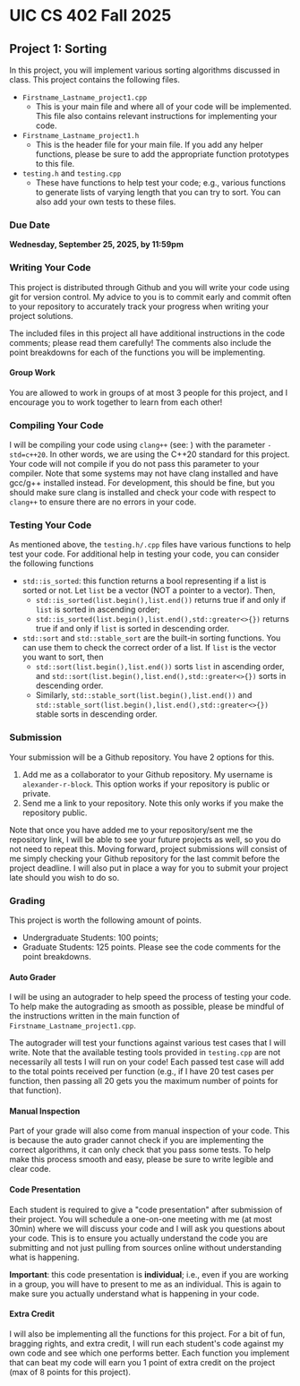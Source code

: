 # UIC CS 402 Fall 2025

## Project 1: Sorting
In this project, you will implement various sorting algorithms discussed in class. This project contains the following files.
- `Firstname_Lastname_project1.cpp`
    - This is your main file and where all of your code will be implemented. This file also contains relevant instructions for implementing your code.
- `Firstname_Lastname_project1.h`
    - This is the header file for your main file. If you add any helper functions, please be sure to add the appropriate function prototypes to this file.
- `testing.h` and `testing.cpp`
    - These have functions to help test your code; e.g., various functions to generate lists of varying length that you can try to sort. You can also add your own tests to these files.

### Due Date
**Wednesday, September 25, 2025, by 11:59pm**

### Writing Your Code
This project is distributed through Github and you will write your code using git for version control. My advice to you is to commit early and commit often to your repository to accurately track your progress when writing your project solutions. 

The included files in this project all have additional instructions in the code comments; please read them carefully! The comments also include the point breakdowns for each of the functions you will be implementing.

#### Group Work
You are allowed to work in groups of at most 3 people for this project, and I encourage you to work together to learn from each other! 

### Compiling Your Code
I will be compiling your code using `clang++` (see: ) with the parameter `-std=c++20`. In other words, we are using the C++20 standard for this project. Your code will not compile if you do not pass this parameter to your compiler. Note that some systems may not have clang installed and have gcc/g++ installed instead. For development, this should be fine, but you should make sure clang is installed and check your code with respect to `clang++` to ensure there are no errors in your code.

### Testing Your Code
As mentioned above, the `testing.h/.cpp` files have various functions to help test your code. For additional help in testing your code, you can consider the following functions
- `std::is_sorted`: this function returns a bool representing if a list is sorted or not. Let `list` be a vector (NOT a pointer to a vector). Then,
    - `std::is_sorted(list.begin(),list.end())` returns true if and only if `list` is sorted in ascending order;
    - `std::is_sorted(list.begin(),list.end(),std::greater<>{})` returns true if and only if `list` is sorted in descending order.
- `std::sort` and `std::stable_sort` are the built-in sorting functions. You can use them to check the correct order of a list. If `list` is the vector you want to sort, then
    - `std::sort(list.begin(),list.end())` sorts `list` in ascending order, and `std::sort(list.begin(),list.end(),std::greater<>{})` sorts in descending order.
    - Similarly, `std::stable_sort(list.begin(),list.end())` and `std::stable_sort(list.begin(),list.end(),std::greater<>{})` stable sorts in descending order.

### Submission
Your submission will be a Github repository. You have 2 options for this.
1. Add me as a collaborator to your Github repository. My username is `alexander-r-block`. This option works if your repository is public or private.
2. Send me a link to your repository. Note this only works if you make the repository public. 

Note that once you have added me to your repository/sent me the repository link, I will be able to see your future projects as well, so you do not need to repeat this. Moving forward, project submissions will consist of me simply checking your Github repository for the last commit before the project deadline. I will also put in place a way for you to submit your project late should you wish to do so.

### Grading
This project is worth the following amount of points.
- Undergraduate Students: 100 points;
- Graduate Students: 125 points.
Please see the code comments for the point breakdowns.

#### Auto Grader
I will be using an autograder to help speed the process of testing your code. To help make the autograding as smooth as possible, please be mindful of the instructions written in the main function of `Firstname_Lastname_project1.cpp`.

The autograder will test your functions against various test cases that I will write. Note that the available testing tools provided in `testing.cpp` are not necessarily all tests I will run on your code! Each passed test case will add to the total points received per function (e.g., if I have 20 test cases per function, then passing all 20 gets you the maximum number of points for that function).

#### Manual Inspection
Part of your grade will also come from manual inspection of your code. This is because the auto grader cannot check if you are implementing the correct algorithms, it can only check that you pass some tests. To help make this process smooth and easy, please be sure to write legible and clear code.

#### Code Presentation
Each student is required to give a "code presentation" after submission of their project. You will schedule a one-on-one meeting with me (at most 30min) where we will discuss your code and I will ask you questions about your code. This is to ensure you actually understand the code you are submitting and not just pulling from sources online without understanding what is happening.

**Important**: this code presentation is **individual**; i.e., even if you are working in a group, you will have to present to me as an individual. This is again to make sure you actually understand what is happening in your code.

#### Extra Credit
I will also be implementing all the functions for this project. For a bit of fun, bragging rights, and extra credit, I will run each student's code against my own code and see which one performs better. Each function you implement that can beat my code will earn you 1 point of extra credit on the project (max of 8 points for this project).
